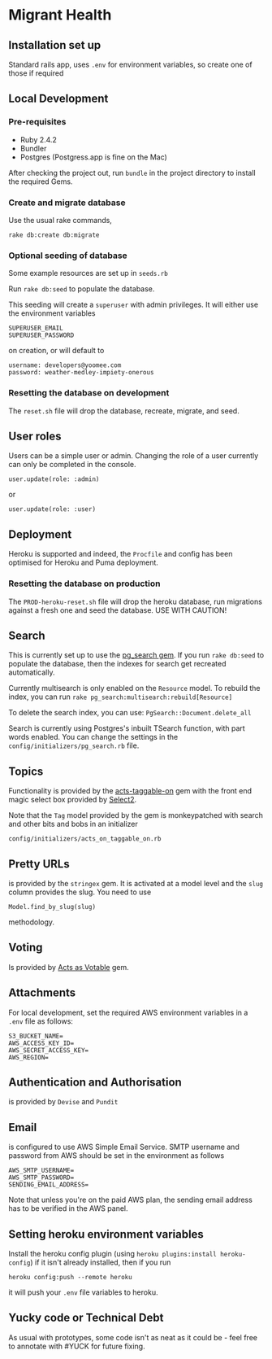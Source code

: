 # Migrant Health

## Installation set up

Standard rails app, uses `.env` for environment variables, so create one of those if required

## Local Development

### Pre-requisites

 * Ruby 2.4.2
 * Bundler
 * Postgres (Postgress.app is fine on the Mac)

After checking the project out, run ```bundle``` in the project directory to install the required Gems.

### Create and migrate database

Use the usual rake commands,

```rake db:create db:migrate```

### Optional seeding of database

Some example resources are set up in ```seeds.rb```

Run ```rake db:seed``` to populate the database.

This seeding will create a ```superuser``` with admin privileges. It will either use the environment variables 

```
SUPERUSER_EMAIL
SUPERUSER_PASSWORD
``` 

on creation, or will default to

```
username: developers@yoomee.com
password: weather-medley-impiety-onerous
```

### Resetting the database on development

The ```reset.sh``` file will drop the database, recreate, migrate, and seed.

## User roles

Users can be a simple user or admin. Changing the role of a user currently can only be completed in the console.

```
user.update(role: :admin)
```

or

```
user.update(role: :user)
```

## Deployment

Heroku is supported and indeed, the ```Procfile``` and config has been optimised for Heroku and Puma deployment.

### Resetting the database on production

The ```PROD-heroku-reset.sh``` file will drop the heroku database, run migrations against a fresh one and seed the database. USE WITH CAUTION!

## Search

This is currently set up to use the [pg_search gem](
https://github.com/Casecommons/pg_search). If you run ```rake db:seed``` to populate the database, then the indexes for search get recreated automatically.

Currently multisearch is only enabled on the ```Resource``` model. To rebuild the index, you can run ```rake pg_search:multisearch:rebuild[Resource]```

To delete the search index, you can use: ```PgSearch::Document.delete_all```

Search is currently using Postgres's inbuilt TSearch function, with part words enabled. You can change the settings in the ```config/initializers/pg_search.rb``` file.

## Topics

Functionality is provided by the [acts-taggable-on](https://github.com/mbleigh/acts-as-taggable-on)  gem with the front end magic select box provided by [Select2](https://select2.org/).

Note that the ```Tag``` model provided by the gem is monkeypatched with search and other bits and bobs in an initializer 

```config/initializers/acts_on_taggable_on.rb```

## Pretty URLs

is provided by the ```stringex``` gem. It is activated at a model level and the ```slug``` column provides the slug. You need to use 

```
Model.find_by_slug(slug)
``` 
methodology.

## Voting

Is provided by [Acts as Votable](https://github.com/ryanto/acts_as_votable) gem.

## Attachments

For local development, set the required AWS environment variables in a ```.env``` file as follows:

```
S3_BUCKET_NAME=
AWS_ACCESS_KEY_ID=
AWS_SECRET_ACCESS_KEY=
AWS_REGION=
```

## Authentication and Authorisation

is provided by ```Devise``` and ```Pundit```

## Email

is configured to use AWS Simple Email Service. SMTP username and password from AWS should be set in the environment as follows

```
AWS_SMTP_USERNAME=
AWS_SMTP_PASSWORD=
SENDING_EMAIL_ADDRESS=
```

Note that unless you're on the paid AWS plan, the sending email address has to be verified in the AWS panel.

## Setting heroku environment variables

Install the heroku config plugin (using ```heroku plugins:install heroku-config```) if it isn't already installed, then if you run 
```
heroku config:push --remote heroku
```

it will push your ```.env``` file variables to heroku.

## Yucky code or Technical Debt

As usual with prototypes, some code isn't as neat as it could be - feel free to annotate with #YUCK for future fixing.

